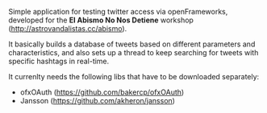 Simple application for testing twitter access via openFrameworks, developed for the **El Abismo No Nos Detiene** workshop (http://astrovandalistas.cc/abismo).

It basically builds a database of tweets based on different parameters and characteristics, and also sets up a thread to keep searching for tweets with specific hashtags in real-time.

It currenlty needs the following libs that have to be downloaded separately:
- ofxOAuth (https://github.com/bakercp/ofxOAuth)
- Jansson (https://github.com/akheron/jansson)

